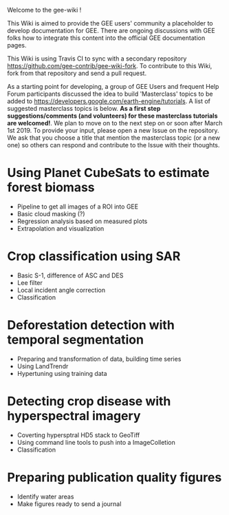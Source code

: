 Welcome to the gee-wiki !

This Wiki is aimed to provide the GEE users' community a placeholder to develop documentation for GEE. There are ongoing discussions with GEE folks how to integrate this content into the official GEE documentation pages.

This Wiki is using Travis CI to sync with a secondary repository https://github.com/gee-contrib/gee-wiki-fork. To contribute to this Wiki, fork from that repository and send a pull request.

As a starting point for developing, a group of GEE Users and frequent Help Forum participants discussed the idea to build 'Masterclass' topics to be added to https://developers.google.com/earth-engine/tutorials. A list of suggested masterclass topics is below. **As a first step suggestions/comments (and volunteers) for these masterclass tutorials are welcomed!**. We plan to move on to the next step on or soon after March 1st 2019. To provide your input, please open a new Issue on the repository. We ask that you choose a title that mention the masterclass topic (or a new one) so others can respond and contribute to the Issue with their thoughts.

# Using Planet CubeSats to estimate forest biomass
* Pipeline to get all images of a ROI into GEE
* Basic cloud masking (?)
* Regression analysis based on measured plots
* Extrapolation and visualization

# Crop classification using SAR
* Basic S-1, difference of ASC and DES
* Lee filter
* Local incident angle correction
* Classification 

# Deforestation detection with temporal segmentation 
* Preparing and transformation of data, building time series
* Using LandTrendr
* Hypertuning using training data

# Detecting crop disease with hyperspectral imagery 
* Coverting hypersptral HD5 stack to GeoTiff
* Using command line tools to push into a ImageColletion
* Classification 

# Preparing publication quality figures 
* Identify water areas
* Make figures ready to send a journal
